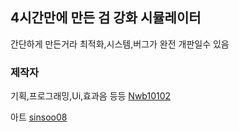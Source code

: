 ## 4시간만에 만든 검 강화 시뮬레이터

간단하게 만든거라 최적화,시스템,버그가 완전 개판일수 있음


### 제작자
기획,프로그래밍,Ui,효과음 등등
[Nwb10102](https://github.com/Nwb10102)

아트
[sinsoo08](https://github.com/sinsoo08)